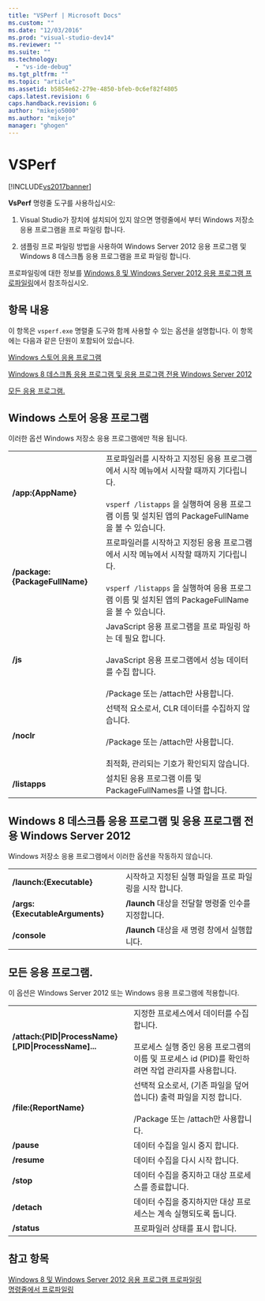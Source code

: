 ```yaml
---
title: "VSPerf | Microsoft Docs"
ms.custom: ""
ms.date: "12/03/2016"
ms.prod: "visual-studio-dev14"
ms.reviewer: ""
ms.suite: ""
ms.technology: 
  - "vs-ide-debug"
ms.tgt_pltfrm: ""
ms.topic: "article"
ms.assetid: b5854e62-279e-4850-bfeb-0c6ef82f4805
caps.latest.revision: 6
caps.handback.revision: 6
author: "mikejo5000"
ms.author: "mikejo"
manager: "ghogen"
---
```

# VSPerf
[!INCLUDE[vs2017banner](../code-quality/includes/vs2017banner.md)]

**VsPerf** 명령줄 도구를 사용하십시오:  
  
1.  Visual Studio가 장치에 설치되어 있지 않으면 명령줄에서 부터 Windows 저장소 응용 프로그램을 프로 파일링 합니다.  
  
2.  샘플링 프로 파일링 방법을 사용하여 Windows Server 2012 응용 프로그램 및 Windows 8 데스크톱 응용 프로그램을 프로 파일링 합니다.  
  
 프로파일링에 대한 정보를 [Windows 8 및 Windows Server 2012 응용 프로그램 프로파일링](../profiling/performance-tools-on-windows-8-and-windows-server-2012-applications.md)에서 참조하십시오.  
  
##  <a name="BKMK_In_this_topic"></a> 항목 내용  
 이 항목은 `vsperf.exe` 명렬줄 도구와 함께 사용할 수 있는 옵션을 설명합니다.  이 항목에는 다음과 같은 단원이 포함되어 있습니다.  
  
 [Windows 스토어 응용 프로그램](#BKMK_windows_store_apps_only)  
  
 [Windows 8 데스크톱 응용 프로그램 및 응용 프로그램 전용 Windows Server 2012](#BKMK_Windows_8_classic_applications_and_Windows_Server_2012_applications_only)  
  
 [모든 응용 프로그램.](#BKMK_All_applications)  
  
##  <a name="BKMK_windows_store_apps_only"></a> Windows 스토어 응용 프로그램  
 이러한 옵션 Windows 저장소 응용 프로그램에만 적용 됩니다.  
  
|||  
|-|-|  
|**\/app:{AppName}**|프로파일러를 시작하고 지정된 응용 프로그램에서 시작 메뉴에서 시작할 때까지 기다립니다.<br /><br /> `vsperf /listapps` 을 실행하여 응용 프로그램 이름 및 설치된 앱의 PackageFullName을 볼 수 있습니다.|  
|**\/package:{PackageFullName}**|프로파일러를 시작하고 지정된 응용 프로그램에서 시작 메뉴에서 시작할 때까지 기다립니다.<br /><br /> `vsperf /listapps` 을 실행하여 응용 프로그램 이름 및 설치된 앱의 PackageFullName을 볼 수 있습니다.|  
|**\/js**|JavaScript 응용 프로그램을 프로 파일링 하는 데 필요 합니다.<br /><br /> JavaScript 응용 프로그램에서 성능 데이터를 수집 합니다.<br /><br /> \/Package 또는 \/attach만 사용합니다.|  
|**\/noclr**|선택적 요소로서,  CLR 데이터를 수집하지 않습니다.<br /><br /> \/Package 또는 \/attach만 사용합니다.<br /><br /> 최적화, 관리되는 기호가 확인되지 않습니다.|  
|**\/listapps**|설치된 응용 프로그램 이름 및 PackageFullNames를 나열 합니다.|  
  
##  <a name="BKMK_Windows_8_classic_applications_and_Windows_Server_2012_applications_only"></a> Windows 8 데스크톱 응용 프로그램 및 응용 프로그램 전용 Windows Server 2012  
 Windows 저장소 응용 프로그램에서 이러한 옵션을 작동하지 않습니다.  
  
|||  
|-|-|  
|**\/launch:{Executable}**|시작하고 지정된 실행 파일을 프로 파일링을 시작 합니다.|  
|**\/args:{ExecutableArguments}**|**\/launch** 대상을 전달할 명령줄 인수를 지정합니다.|  
|**\/console**|**\/launch** 대상을 새 명령 창에서 실행합니다.|  
  
##  <a name="BKMK_All_applications"></a> 모든 응용 프로그램.  
 이 옵션은 Windows Server 2012 또는 Windows 응용 프로그램에 적용합니다.  
  
|||  
|-|-|  
|**\/attach:{PID&#124;ProcessName}\[,PID&#124;ProcessName\]...**|지정한 프로세스에서 데이터를 수집합니다.<br /><br /> 프로세스 실행 중인 응용 프로그램의 이름 및 프로세스 id \(PID\)를 확인하려면 작업 관리자를 사용합니다.|  
|**\/file:{ReportName}**|선택적 요소로서,  \(기존 파일을 덮어씁니다\) 출력 파일을 지정 합니다.<br /><br /> \/Package 또는 \/attach만 사용합니다.|  
|**\/pause**|데이터 수집을 일시 중지 합니다.|  
|**\/resume**|데이터 수집을 다시 시작 합니다.|  
|**\/stop**|데이터 수집을 중지하고 대상 프로세스를 종료합니다.|  
|**\/detach**|데이터 수집을 중지하지만 대상 프로세스는 계속 실행되도록 둡니다.|  
|**\/status**|프로파일러 상태를 표시 합니다.|  
  
## 참고 항목  
 [Windows 8 및 Windows Server 2012 응용 프로그램 프로파일링](../profiling/performance-tools-on-windows-8-and-windows-server-2012-applications.md)   
 [명령줄에서 프로파일링](../profiling/using-the-profiling-tools-from-the-command-line.md)